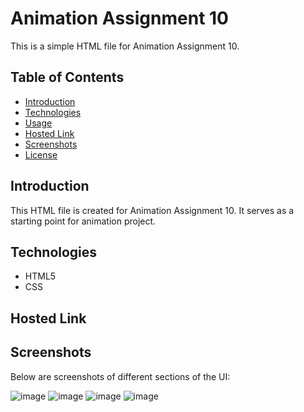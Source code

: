 # Animation Assignment 10

This is a simple HTML file for Animation Assignment 10.

## Table of Contents

- [Introduction](#introduction)
- [Technologies](#technologies)
- [Usage](#usage)
- [Hosted Link](#hosted-link)
- [Screenshots](#screenshots)
- [License](#license)

## Introduction

This HTML file is created for Animation Assignment 10. It serves as a starting point for animation project.

## Technologies

- HTML5
- CSS


## Hosted Link



## Screenshots

Below are screenshots of different sections of the UI:

![image](https://github.com/sanketmahadik191/Assignment10_Animation/assets/125791466/9a448042-98eb-4525-a5dd-8a3056f30607)
![image](https://github.com/sanketmahadik191/Assignment10_Animation/assets/125791466/20ecbfe5-74cb-4e0d-8fbf-0d038ba66bb0)
![image](https://github.com/sanketmahadik191/Assignment10_Animation/assets/125791466/719edb07-3ed4-4e68-857b-66f38a90c9b1)
![image](https://github.com/sanketmahadik191/Assignment10_Animation/assets/125791466/f181e035-f4b9-4de7-a130-c5ecd7b529d3)







